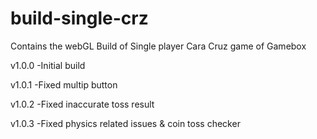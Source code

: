 # build-single-crz
Contains the webGL Build of Single player Cara Cruz game of Gamebox

v1.0.0
-Initial build

v1.0.1
-Fixed multip button

v1.0.2
-Fixed inaccurate toss result 

v1.0.3
-Fixed physics related issues & coin toss checker

